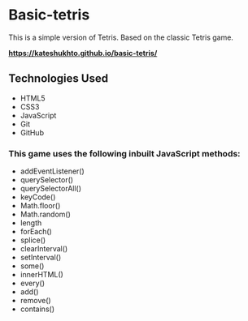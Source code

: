 # Basic-tetris
 
This is a simple version of Tetris. Based on the classic Tetris game.
 
 **https://kateshukhto.github.io/basic-tetris/**

## Technologies Used
- HTML5
- CSS3
- JavaScript
- Git
- GitHub

### This game uses the following inbuilt JavaScript methods:
- addEventListener()
- querySelector()
- querySelectorAll()
- keyCode()
- Math.floor()
- Math.random()
- length
- forEach()
- splice()
- clearInterval()
- setInterval()
- some()
- innerHTML()
- every()
- add()
- remove()
- contains()


